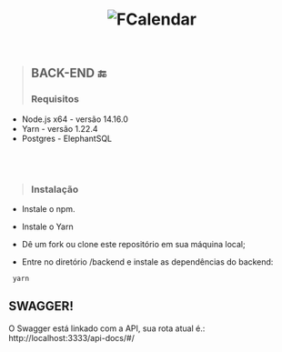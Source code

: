 <h1 align="center">
    <img alt="FCalendar" src="https://i.postimg.cc/HnCSzQsK/fcalendar-banner-instalacao.png" />
</h1>

<br>

> ## BACK-END 🔚
> ### Requisitos


+ Node.js x64 - versão 14.16.0
+ Yarn - versão 1.22.4
+ Postgres - ElephantSQL

<br>
<br>


> ### Instalação

+ Instale o npm.

+ Instale o Yarn

+ Dê um fork ou clone este repositório em sua máquina local;

+ Entre no diretório /backend e instale as dependências do backend:

```npm
 yarn
```

## SWAGGER!
O Swagger está linkado com a API, sua rota atual é.: http://localhost:3333/api-docs/#/


<br>
<br>
